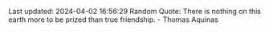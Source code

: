 Last updated: 2024-04-02 16:56:29
Random Quote: There is nothing on this earth more to be prized than true friendship. - Thomas Aquinas